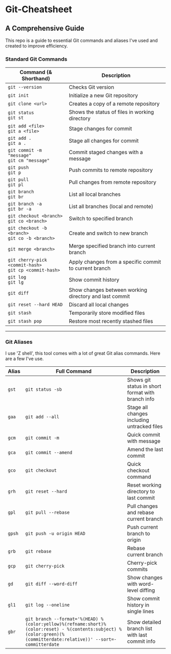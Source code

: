 # Git-Cheatsheet

## A Comprehensive Guide

This repo is a guide to essential Git commands and aliases I've used and created to improve efficiency.

### Standard Git Commands

| Command (& Shorthand)                                       | Description                                            |
| ----------------------------------------------------------- | ------------------------------------------------------ |
| `git --version`                                             | Checks Git version                                     |
| `git init`                                                  | Initialize a new Git repository                        |
| `git clone <url>`                                           | Creates a copy of a remote repository                  |
| `git status` <br> `git st`                                  | Shows the status of files in working directory         |
| `git add <file>` <br> `git a <file>`                        | Stage changes for commit                               |
| `git add .` <br> `git a .`                                  | Stage all changes for commit                           |
| `git commit -m "message"` <br> `git cm "message"`           | Commit staged changes with a message                   |
| `git push` <br> `git p`                                     | Push commits to remote repository                      |
| `git pull` <br> `git pl`                                    | Pull changes from remote repository                    |
| `git branch` <br> `git br`                                  | List all local branches                                |
| `git branch -a` <br> `git br -a`                            | List all branches (local and remote)                   |
| `git checkout <branch>` <br> `git co <branch>`              | Switch to specified branch                             |
| `git checkout -b <branch>` <br> `git co -b <branch>`        | Create and switch to new branch                        |
| `git merge <branch>`                                        | Merge specified branch into current branch             |
| `git cherry-pick <commit-hash>` <br> `git cp <commit-hash>` | Apply changes from a specific commit to current branch |
| `git log` <br> `git lg`                                     | Show commit history                                    |
| `git diff`                                                  | Show changes between working directory and last commit |
| `git reset --hard HEAD`                                     | Discard all local changes                              |
| `git stash`                                                 | Temporarily store modified files                       |
| `git stash pop`                                             | Restore most recently stashed files                    |

---

### Git Aliases

I use 'Z shell', this tool comes with a lot of great Git alias commands. Here are a few I've use.

| Alias  | Full Command                                                                                                                                                        | Description                                       |
| ------ | ------------------------------------------------------------------------------------------------------------------------------------------------------------------- | ------------------------------------------------- |
| `gst`  | `git status -sb`                                                                                                                                                    | Shows git status in short format with branch info |
| `gaa`  | `git add --all`                                                                                                                                                     | Stage all changes including untracked files       |
| `gcm`  | `git commit -m`                                                                                                                                                     | Quick commit with message                         |
| `gca`  | `git commit --amend`                                                                                                                                                | Amend the last commit                             |
| `gco`  | `git checkout`                                                                                                                                                      | Quick checkout command                            |
| `grh`  | `git reset --hard`                                                                                                                                                  | Reset working directory to last commit            |
| `gpl`  | `git pull --rebase`                                                                                                                                                 | Pull changes and rebase current branch            |
| `gpsh` | `git push -u origin HEAD`                                                                                                                                           | Push current branch to origin                     |
| `grb`  | `git rebase`                                                                                                                                                        | Rebase current branch                             |
| `gcp`  | `git cherry-pick`                                                                                                                                                   | Cherry-pick commits                               |
| `gd`   | `git diff --word-diff`                                                                                                                                              | Show changes with word-level diffing              |
| `gl1`  | `git log --oneline`                                                                                                                                                 | Show commit history in single lines               |
| `gbr`  | `git branch --format='%(HEAD) %(color:yellow)%(refname:short)%(color:reset) - %(contents:subject) %(color:green)(%(committerdate:relative))' --sort=-committerdate` | Show detailed branch list with last commit info   |
